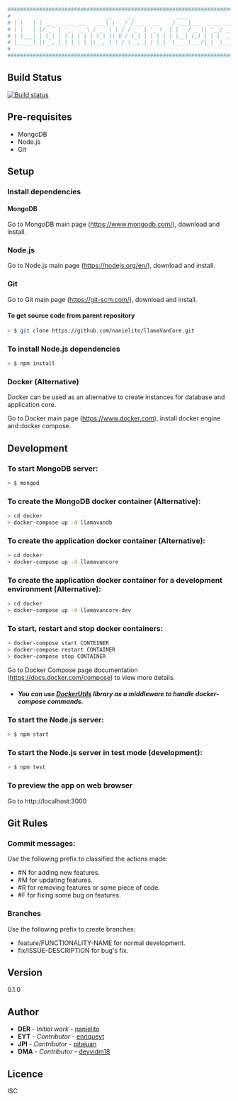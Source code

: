 ``` bash
##########################################################################
#  _     _                     __     __             ____                #
# | |   | | __ _ _ __ ___   __ \ \   / /_ _ _ __    / ___|___  _ __ ___  #
# | |   | |/ _` | '_ ` _ \ / _` \ \ / / _` | '_ \  | |   / _ \| '__/ _ \ #
# | |___| | (_| | | | | | | (_| |\ V / (_| | | | | | |__| (_) | | |  __/ #
# |_____|_|\__,_|_| |_| |_|\__,_| \_/ \__,_|_| |_|  \____\___/|_|  \___| #
#                                                                        #
##########################################################################
```

## Build Status
[![Build status](https://travis-ci.org/Nanielito/llamaVanCore.svg?master)](https://travis-ci.org/Nanielito)

## Pre-requisites
* MongoDB
* Node.js
* Git 

## Setup

### Install dependencies

#### MongoDB
Go to MongoDB main page (https://www.mongodb.com/), download and install.

### Node.js
Go to Node.js main page (https://nodejs.org/en/), download and install.

### Git
Go to Git main page (https://git-scm.com/), download and install.

#### To get source code from parent repository
``` bash
> $ git clone https://github.com/nanielito/llamaVanCore.git
```

### To install Node.js dependencies
``` bash
> $ npm install
```

### Docker (Alternative)
Docker can be used as an alternative to create instances for database and application core.

Go to Docker main page (https://www.docker.com), install docker engine and docker compose. 

## Development

### To start MongoDB server:         
``` bash
> $ mongod
```

### To create the MongoDB docker container (Alternative):
``` bash
> cd docker
> docker-compose up -d llamavandb
```

### To create the application docker container (Alternative):
``` bash
> cd docker
> docker-compose up -d llamavancore
```

### To create the application docker container for a development environment (Alternative):
``` bash
> cd docker
> docker-compose up -d llamavancore-dev
```

### To start, restart and stop docker containers:
``` bash
> docker-compose start CONTEINER
> docker-compose restart CONTAINER
> docker-compose stop CONTAINER
```
Go to Docker Compose page documentation (https://docs.docker.com/compose) to view more details.

* ##### You can use [DockerUtils](https://nanielito.github.io/DockerUtils/) library as a middleware to handle docker-compose commands.

### To start the Node.js server: 
``` bash
> $ npm start
```

### To start the Node.js server in test mode (development): 
``` bash
> $ npm test
```

### To preview the app on web browser
Go to http://localhost:3000

## Git Rules

### Commit messages:
Use the following prefix to classified the actions made:
* #N for adding new features.
* #M for updating features.
* #R for removing features or some piece of code.
* #F for fixing some bug on features.

### Branches
Use the following prefix to create branches:
* feature/FUNCTIONALITY-NAME for normal development.
* fix/ISSUE-DESCRIPTION for bug's fix.

## Version
0.1.0

## Author
* **DER** - *Initial work* - [nanielito](https://github.com/nanielito)
* **EYT** - *Contributor* - [enriqueyt](https://github.com/enriqueyt)
* **JPI** - *Contributor* - [pitajuan](https://github.com/pitajuan)
* **DMA** - *Contributor* - [deyvidm18](https://github.com/deyvidm18)

## Licence
ISC


